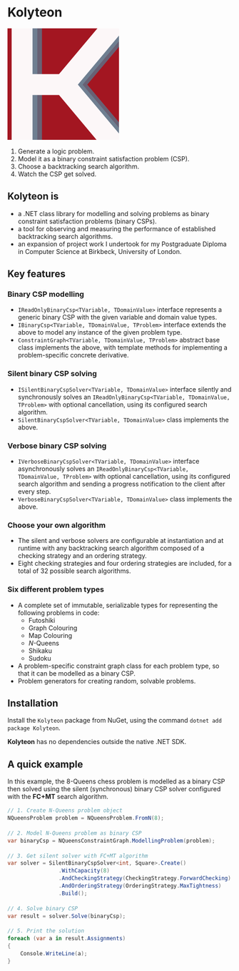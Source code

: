 # Kolyteon

![Kolyteon icon](https://raw.githubusercontent.com/MattSortsThings/kolyteon/main/assets/kolyteon_icon_250x250.png)

1. Generate a logic problem.
2. Model it as a binary constraint satisfaction problem (CSP).
3. Choose a backtracking search algorithm.
4. Watch the CSP get solved.

## Kolyteon is

- a .NET class library for modelling and solving problems as binary constraint satisfaction problems (binary CSPs).
- a tool for observing and measuring the performance of established backtracking search algorithms.
- an expansion of project work I undertook for my Postgraduate Diploma in Computer Science at Birkbeck, University of London.

## Key features

### Binary CSP modelling

- `IReadOnlyBinaryCsp<TVariable, TDomainValue>` interface represents a generic binary CSP with the given variable and domain value types.
- `IBinaryCsp<TVariable, TDomainValue, TProblem>` interface extends the above to model any instance of the given problem type.
- `ConstraintGraph<TVariable, TDomainValue, TProblem>` abstract base class implements the above, with template methods for implementing a problem-specific concrete derivative.

### Silent binary CSP solving

- `ISilentBinaryCspSolver<TVariable, TDomainValue>` interface silently and synchronously solves an `IReadOnlyBinaryCsp<TVariable, TDomainValue, TProblem>` with optional cancellation, using its configured search algorithm.
- `SilentBinaryCspSolver<TVariable, TDomainValue>` class implements the above.

### Verbose binary CSP solving

- `IVerboseBinaryCspSolver<TVariable, TDomainValue>` interface asynchronously solves an `IReadOnlyBinaryCsp<TVariable, TDomainValue, TProblem>` with optional cancellation, using its configured search algorithm and sending a progress notification to the client after every step.
- `VerboseBinaryCspSolver<TVariable, TDomainValue>` class implements the above.

### Choose your own algorithm

- The silent and verbose solvers are configurable at instantiation and at runtime with any backtracking search algorithm composed of a checking strategy and an ordering strategy.
- Eight checking strategies and four ordering strategies are included, for a total of 32 possible search algorithms.

### Six different problem types

- A complete set of immutable, serializable types for representing the following problems in code:
  - Futoshiki
  - Graph Colouring
  - Map Colouring
  - *N*-Queens
  - Shikaku
  - Sudoku
- A problem-specific constraint graph class for each problem type, so that it can be modelled as a binary CSP.
- Problem generators for creating random, solvable problems.

## Installation

Install the `Kolyteon` package from NuGet, using the command `dotnet add package Kolyteon`.

**Kolyteon** has no dependencies outside the native .NET SDK.

## A quick example

In this example, the 8-Queens chess problem is modelled as a binary CSP then solved using the silent (synchronous) binary CSP solver configured with the **FC+MT** search algorithm.

```csharp
// 1. Create N-Queens problem object
NQueensProblem problem = NQueensProblem.FromN(8);

// 2. Model N-Queens problem as binary CSP
var binaryCsp = NQueensConstraintGraph.ModellingProblem(problem);

// 3. Get silent solver with FC+MT algorithm
var solver = SilentBinaryCspSolver<int, Square>.Create()
                .WithCapacity(8)
                .AndCheckingStrategy(CheckingStrategy.ForwardChecking)
                .AndOrderingStrategy(OrderingStrategy.MaxTightness)
                .Build();

// 4. Solve binary CSP
var result = solver.Solve(binaryCsp);

// 5. Print the solution
foreach (var a in result.Assignments)
{
    Console.WriteLine(a);
}
```
